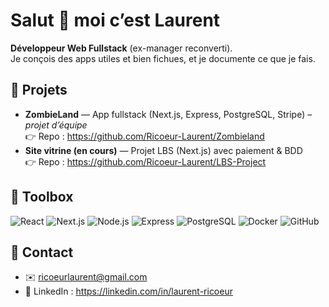 # Salut 👋 moi c’est Laurent
**Développeur Web Fullstack** (ex-manager reconverti).  
Je conçois des apps utiles et bien fichues, et je documente ce que je fais.

## 🚀 Projets
- **ZombieLand** — App fullstack (Next.js, Express, PostgreSQL, Stripe) – *projet d’équipe*  
  👉 Repo : https://github.com/Ricoeur-Laurent/Zombieland
- **Site vitrine (en cours)** — Projet LBS (Next.js) avec paiement & BDD  
  👉 Repo : https://github.com/Ricoeur-Laurent/LBS-Project

## 🧰 Toolbox
![React](https://img.shields.io/badge/React-20232a?style=for-the-badge&logo=react&logoColor=61DAFB)
![Next.js](https://img.shields.io/badge/Next.js-000?style=for-the-badge&logo=nextdotjs)
![Node.js](https://img.shields.io/badge/Node.js-3c873a?style=for-the-badge&logo=nodedotjs&logoColor=fff)
![Express](https://img.shields.io/badge/Express-000?style=for-the-badge&logo=express&logoColor=fff)
![PostgreSQL](https://img.shields.io/badge/PostgreSQL-316192?style=for-the-badge&logo=postgresql&logoColor=fff)
![Docker](https://img.shields.io/badge/Docker-0db7ed?style=for-the-badge&logo=docker&logoColor=fff)
![GitHub](https://img.shields.io/badge/GitHub-181717?style=for-the-badge&logo=github)

## 👋 Contact
- ✉️  ricoeurlaurent@gmail.com  
- 💼  LinkedIn : https://linkedin.com/in/laurent-ricoeur  
